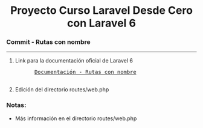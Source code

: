 
<h1 align="center">Proyecto Curso Laravel Desde Cero con Laravel 6</h1>
<h3><b>Commit -</b> <strong>Rutas con nombre</strong></h3>
<hr>
<ol>
  <li>
    <p>Link para la documentación oficial de Laravel 6</p>
    <pre>
      <a href="https://laravel.com/docs/6.x/routing#named-routes">Documentación - Rutas con nombre</a>
    </pre>
  </li>
  <!-- Instrucciones del commit -->
  <li>Edición del directorio routes/web.php</li>
</ol>

<!-- Notas -->
<h3><b>Notas:</b></h3>
<ul>
  <li>Más información en el directorio routes/web.php</li>
</ul>



